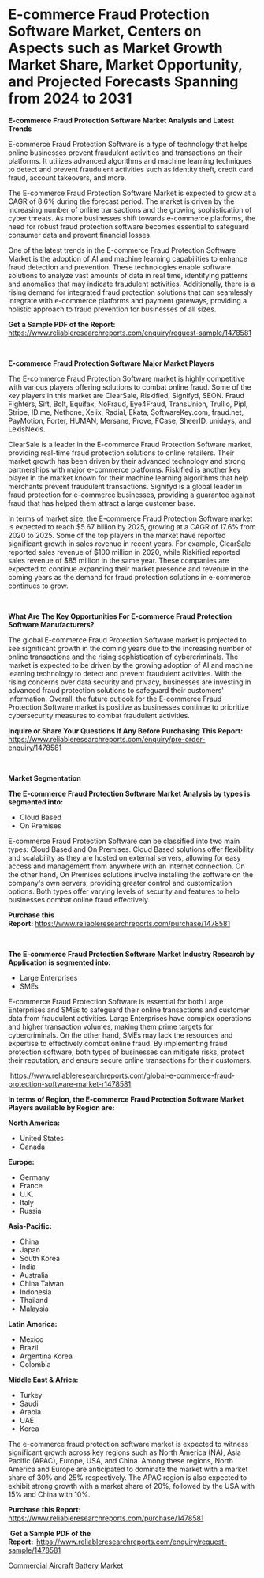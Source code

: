 <p><h1>E-commerce Fraud Protection Software Market, Centers on Aspects such as Market Growth Market Share, Market Opportunity, and Projected Forecasts Spanning from 2024 to 2031</h1></p><p><strong>E-commerce Fraud Protection Software Market Analysis and Latest Trends</strong></p>
<p><p>E-commerce Fraud Protection Software is a type of technology that helps online businesses prevent fraudulent activities and transactions on their platforms. It utilizes advanced algorithms and machine learning techniques to detect and prevent fraudulent activities such as identity theft, credit card fraud, account takeovers, and more.</p><p>The E-commerce Fraud Protection Software Market is expected to grow at a CAGR of 8.6% during the forecast period. The market is driven by the increasing number of online transactions and the growing sophistication of cyber threats. As more businesses shift towards e-commerce platforms, the need for robust fraud protection software becomes essential to safeguard consumer data and prevent financial losses.</p><p>One of the latest trends in the E-commerce Fraud Protection Software Market is the adoption of AI and machine learning capabilities to enhance fraud detection and prevention. These technologies enable software solutions to analyze vast amounts of data in real time, identifying patterns and anomalies that may indicate fraudulent activities. Additionally, there is a rising demand for integrated fraud protection solutions that can seamlessly integrate with e-commerce platforms and payment gateways, providing a holistic approach to fraud prevention for businesses of all sizes.</p></p>
<p><strong>Get a Sample PDF of the Report:&nbsp;</strong> <a href="https://www.reliableresearchreports.com/enquiry/request-sample/1478581">https://www.reliableresearchreports.com/enquiry/request-sample/1478581</a></p>
<p>&nbsp;</p>
<p><strong>E-commerce Fraud Protection Software Major Market Players</strong></p>
<p><p>The E-commerce Fraud Protection Software market is highly competitive with various players offering solutions to combat online fraud. Some of the key players in this market are ClearSale, Riskified, Signifyd, SEON. Fraud Fighters, Sift, Bolt, Equifax, NoFraud, Eye4Fraud, TransUnion, Trullio, Pipl, Stripe, ID.me, Nethone, Xelix, Radial, Ekata, SoftwareKey.com, fraud.net, PayMotion, Forter, HUMAN, Mersane, Prove, FCase, SheerID, unidays, and LexisNexis.</p><p>ClearSale is a leader in the E-commerce Fraud Protection Software market, providing real-time fraud protection solutions to online retailers. Their market growth has been driven by their advanced technology and strong partnerships with major e-commerce platforms. Riskified is another key player in the market known for their machine learning algorithms that help merchants prevent fraudulent transactions. Signifyd is a global leader in fraud protection for e-commerce businesses, providing a guarantee against fraud that has helped them attract a large customer base.</p><p>In terms of market size, the E-commerce Fraud Protection Software market is expected to reach $5.67 billion by 2025, growing at a CAGR of 17.6% from 2020 to 2025. Some of the top players in the market have reported significant growth in sales revenue in recent years. For example, ClearSale reported sales revenue of $100 million in 2020, while Riskified reported sales revenue of $85 million in the same year. These companies are expected to continue expanding their market presence and revenue in the coming years as the demand for fraud protection solutions in e-commerce continues to grow.</p></p>
<p>&nbsp;</p>
<p><strong>What Are The Key Opportunities For E-commerce Fraud Protection Software Manufacturers?</strong></p>
<p><p>The global E-commerce Fraud Protection Software market is projected to see significant growth in the coming years due to the increasing number of online transactions and the rising sophistication of cybercriminals. The market is expected to be driven by the growing adoption of AI and machine learning technology to detect and prevent fraudulent activities. With the rising concerns over data security and privacy, businesses are investing in advanced fraud protection solutions to safeguard their customers' information. Overall, the future outlook for the E-commerce Fraud Protection Software market is positive as businesses continue to prioritize cybersecurity measures to combat fraudulent activities.</p></p>
<p><strong>Inquire or Share Your Questions If Any Before Purchasing This Report:</strong> <a href="https://www.reliableresearchreports.com/enquiry/pre-order-enquiry/1478581">https://www.reliableresearchreports.com/enquiry/pre-order-enquiry/1478581</a></p>
<p>&nbsp;</p>
<p><strong>Market Segmentation</strong></p>
<p><strong>The E-commerce Fraud Protection Software Market Analysis by types is segmented into:</strong></p>
<p><ul><li>Cloud Based</li><li>On Premises</li></ul></p>
<p><p>E-commerce Fraud Protection Software can be classified into two main types: Cloud Based and On Premises. Cloud Based solutions offer flexibility and scalability as they are hosted on external servers, allowing for easy access and management from anywhere with an internet connection. On the other hand, On Premises solutions involve installing the software on the company's own servers, providing greater control and customization options. Both types offer varying levels of security and features to help businesses combat online fraud effectively.</p></p>
<p><strong>Purchase this Report:&nbsp;</strong><a href="https://www.reliableresearchreports.com/purchase/1478581">https://www.reliableresearchreports.com/purchase/1478581</a></p>
<p>&nbsp;</p>
<p><strong>The E-commerce Fraud Protection Software Market Industry Research by Application is segmented into:</strong></p>
<p><ul><li>Large Enterprises</li><li>SMEs</li></ul></p>
<p><p>E-commerce Fraud Protection Software is essential for both Large Enterprises and SMEs to safeguard their online transactions and customer data from fraudulent activities. Large Enterprises have complex operations and higher transaction volumes, making them prime targets for cybercriminals. On the other hand, SMEs may lack the resources and expertise to effectively combat online fraud. By implementing fraud protection software, both types of businesses can mitigate risks, protect their reputation, and ensure secure online transactions for their customers.</p></p>
<p><a href="https://www.reliableresearchreports.com/global-e-commerce-fraud-protection-software-market-r1478581">&nbsp;https://www.reliableresearchreports.com/global-e-commerce-fraud-protection-software-market-r1478581</a></p>
<p><strong>In terms of Region, the E-commerce Fraud Protection Software Market Players available by Region are:</strong></p>
<p>
    <p> <strong> North America: </strong>
        <ul>
            <li>United States</li>
            <li>Canada</li>
        </ul>
        </p> 
    <p> <strong> Europe: </strong>
        <ul>
            <li>Germany</li>
            <li>France</li>
            <li>U.K.</li>
            <li>Italy</li>
            <li>Russia</li>
        </ul>
        </p> 
    <p> <strong> Asia-Pacific: </strong>
        <ul>
            <li>China</li>
            <li>Japan</li>
            <li>South Korea</li>
            <li>India</li>
            <li>Australia</li>
            <li>China Taiwan</li>
            <li>Indonesia</li>
            <li>Thailand</li>
            <li>Malaysia</li>
        </ul>
        </p> 
    <p> <strong> Latin America: </strong>
        <ul>
            <li>Mexico</li>
            <li>Brazil</li>
            <li>Argentina Korea</li>
            <li>Colombia</li>
        </ul>
        </p> 
    <p> <strong> Middle East & Africa: </strong>
        <ul>
            <li>Turkey</li>
            <li>Saudi</li>
            <li>Arabia</li>
            <li>UAE</li>
            <li>Korea</li>
        </ul>
    </p>
    </p>
<p><p>The e-commerce fraud protection software market is expected to witness significant growth across key regions such as North America (NA), Asia Pacific (APAC), Europe, USA, and China. Among these regions, North America and Europe are anticipated to dominate the market with a market share of 30% and 25% respectively. The APAC region is also expected to exhibit strong growth with a market share of 20%, followed by the USA with 15% and China with 10%.</p></p>
<p><strong>Purchase this Report: </strong><a href="https://www.reliableresearchreports.com/purchase/1478581">https://www.reliableresearchreports.com/purchase/1478581</a></p>
<p>&nbsp;<strong>Get a Sample PDF of the Report:&nbsp;&nbsp;</strong><a href="https://www.reliableresearchreports.com/enquiry/request-sample/1478581">https://www.reliableresearchreports.com/enquiry/request-sample/1478581</a></p>
<p><strong></strong></p>
<p><p><a href="https://github.com/Leeanford76845djf/Market-Research-Report-List-1/blob/main/commercial-aircraft-battery-market.md">Commercial Aircraft Battery Market</a></p></p>